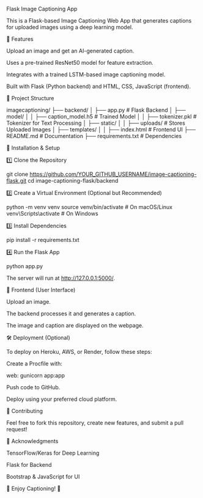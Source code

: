 Flask Image Captioning App

This is a Flask-based Image Captioning Web App that generates captions for uploaded images using a deep learning model.

🚀 Features

Upload an image and get an AI-generated caption.

Uses a pre-trained ResNet50 model for feature extraction.

Integrates with a trained LSTM-based image captioning model.

Built with Flask (Python backend) and HTML, CSS, JavaScript (frontend).

📂 Project Structure

imagecaptioning/
├── backend/
│   ├── app.py  # Flask Backend
│   ├── model/
│   │   ├── caption_model.h5  # Trained Model
│   │   ├── tokenizer.pkl  # Tokenizer for Text Processing
│   ├── static/
│   │   ├── uploads/  # Stores Uploaded Images
│   ├── templates/
│   │   ├── index.html  # Frontend UI
├── README.md  # Documentation
├── requirements.txt  # Dependencies

🔧 Installation & Setup

1️⃣ Clone the Repository

git clone https://github.com/YOUR_GITHUB_USERNAME/image-captioning-flask.git
cd image-captioning-flask/backend

2️⃣ Create a Virtual Environment (Optional but Recommended)

python -m venv venv
source venv/bin/activate  # On macOS/Linux
venv\Scripts\activate  # On Windows

3️⃣ Install Dependencies

pip install -r requirements.txt

4️⃣ Run the Flask App

python app.py

The server will run at http://127.0.0.1:5000/.

🎨 Frontend (User Interface)

Upload an image.

The backend processes it and generates a caption.

The image and caption are displayed on the webpage.

🛠 Deployment (Optional)

To deploy on Heroku, AWS, or Render, follow these steps:

Create a Procfile with:

web: gunicorn app:app

Push code to GitHub.

Deploy using your preferred cloud platform.

🤝 Contributing

Feel free to fork this repository, create new features, and submit a pull request!


🌟 Acknowledgments

TensorFlow/Keras for Deep Learning

Flask for Backend

Bootstrap & JavaScript for UI

🚀 Enjoy Captioning! 🎉

